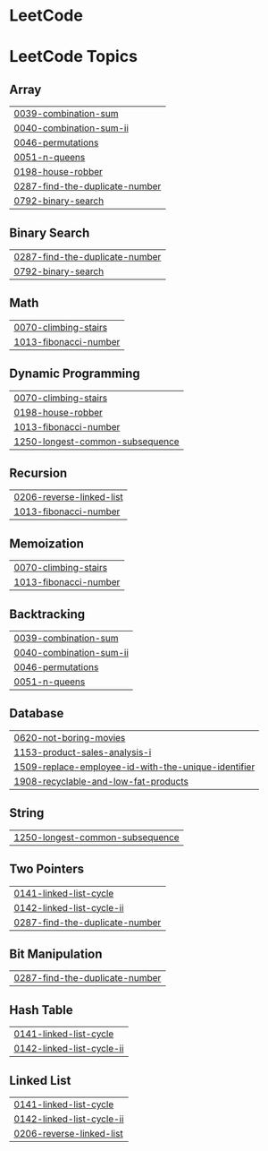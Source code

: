 # LeetCode
<!---LeetCode Topics Start-->
# LeetCode Topics
## Array
|  |
| ------- |
| [0039-combination-sum](https://github.com/DASARI-1SUNITHA/LeetCode/tree/master/0039-combination-sum) |
| [0040-combination-sum-ii](https://github.com/DASARI-1SUNITHA/LeetCode/tree/master/0040-combination-sum-ii) |
| [0046-permutations](https://github.com/DASARI-1SUNITHA/LeetCode/tree/master/0046-permutations) |
| [0051-n-queens](https://github.com/DASARI-1SUNITHA/LeetCode/tree/master/0051-n-queens) |
| [0198-house-robber](https://github.com/DASARI-1SUNITHA/LeetCode/tree/master/0198-house-robber) |
| [0287-find-the-duplicate-number](https://github.com/DASARI-1SUNITHA/LeetCode/tree/master/0287-find-the-duplicate-number) |
| [0792-binary-search](https://github.com/DASARI-1SUNITHA/LeetCode/tree/master/0792-binary-search) |
## Binary Search
|  |
| ------- |
| [0287-find-the-duplicate-number](https://github.com/DASARI-1SUNITHA/LeetCode/tree/master/0287-find-the-duplicate-number) |
| [0792-binary-search](https://github.com/DASARI-1SUNITHA/LeetCode/tree/master/0792-binary-search) |
## Math
|  |
| ------- |
| [0070-climbing-stairs](https://github.com/DASARI-1SUNITHA/LeetCode/tree/master/0070-climbing-stairs) |
| [1013-fibonacci-number](https://github.com/DASARI-1SUNITHA/LeetCode/tree/master/1013-fibonacci-number) |
## Dynamic Programming
|  |
| ------- |
| [0070-climbing-stairs](https://github.com/DASARI-1SUNITHA/LeetCode/tree/master/0070-climbing-stairs) |
| [0198-house-robber](https://github.com/DASARI-1SUNITHA/LeetCode/tree/master/0198-house-robber) |
| [1013-fibonacci-number](https://github.com/DASARI-1SUNITHA/LeetCode/tree/master/1013-fibonacci-number) |
| [1250-longest-common-subsequence](https://github.com/DASARI-1SUNITHA/LeetCode/tree/master/1250-longest-common-subsequence) |
## Recursion
|  |
| ------- |
| [0206-reverse-linked-list](https://github.com/DASARI-1SUNITHA/LeetCode/tree/master/0206-reverse-linked-list) |
| [1013-fibonacci-number](https://github.com/DASARI-1SUNITHA/LeetCode/tree/master/1013-fibonacci-number) |
## Memoization
|  |
| ------- |
| [0070-climbing-stairs](https://github.com/DASARI-1SUNITHA/LeetCode/tree/master/0070-climbing-stairs) |
| [1013-fibonacci-number](https://github.com/DASARI-1SUNITHA/LeetCode/tree/master/1013-fibonacci-number) |
## Backtracking
|  |
| ------- |
| [0039-combination-sum](https://github.com/DASARI-1SUNITHA/LeetCode/tree/master/0039-combination-sum) |
| [0040-combination-sum-ii](https://github.com/DASARI-1SUNITHA/LeetCode/tree/master/0040-combination-sum-ii) |
| [0046-permutations](https://github.com/DASARI-1SUNITHA/LeetCode/tree/master/0046-permutations) |
| [0051-n-queens](https://github.com/DASARI-1SUNITHA/LeetCode/tree/master/0051-n-queens) |
## Database
|  |
| ------- |
| [0620-not-boring-movies](https://github.com/DASARI-1SUNITHA/LeetCode/tree/master/0620-not-boring-movies) |
| [1153-product-sales-analysis-i](https://github.com/DASARI-1SUNITHA/LeetCode/tree/master/1153-product-sales-analysis-i) |
| [1509-replace-employee-id-with-the-unique-identifier](https://github.com/DASARI-1SUNITHA/LeetCode/tree/master/1509-replace-employee-id-with-the-unique-identifier) |
| [1908-recyclable-and-low-fat-products](https://github.com/DASARI-1SUNITHA/LeetCode/tree/master/1908-recyclable-and-low-fat-products) |
## String
|  |
| ------- |
| [1250-longest-common-subsequence](https://github.com/DASARI-1SUNITHA/LeetCode/tree/master/1250-longest-common-subsequence) |
## Two Pointers
|  |
| ------- |
| [0141-linked-list-cycle](https://github.com/DASARI-1SUNITHA/LeetCode/tree/master/0141-linked-list-cycle) |
| [0142-linked-list-cycle-ii](https://github.com/DASARI-1SUNITHA/LeetCode/tree/master/0142-linked-list-cycle-ii) |
| [0287-find-the-duplicate-number](https://github.com/DASARI-1SUNITHA/LeetCode/tree/master/0287-find-the-duplicate-number) |
## Bit Manipulation
|  |
| ------- |
| [0287-find-the-duplicate-number](https://github.com/DASARI-1SUNITHA/LeetCode/tree/master/0287-find-the-duplicate-number) |
## Hash Table
|  |
| ------- |
| [0141-linked-list-cycle](https://github.com/DASARI-1SUNITHA/LeetCode/tree/master/0141-linked-list-cycle) |
| [0142-linked-list-cycle-ii](https://github.com/DASARI-1SUNITHA/LeetCode/tree/master/0142-linked-list-cycle-ii) |
## Linked List
|  |
| ------- |
| [0141-linked-list-cycle](https://github.com/DASARI-1SUNITHA/LeetCode/tree/master/0141-linked-list-cycle) |
| [0142-linked-list-cycle-ii](https://github.com/DASARI-1SUNITHA/LeetCode/tree/master/0142-linked-list-cycle-ii) |
| [0206-reverse-linked-list](https://github.com/DASARI-1SUNITHA/LeetCode/tree/master/0206-reverse-linked-list) |
<!---LeetCode Topics End-->